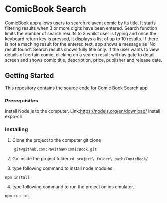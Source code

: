 # ComicBook Search

ComicBook app allows users to search relavent comic by its title. It
starts filtering results when 3 or more digits have been entered. Search
function limits the number of search results to 3 whilst user is typing
and once the keyboard return key is pressed, it displays a list of up to
10 results. If there is not a maching result for the entered text, app
shows a message as 'No result found'. Search results shows fully title
only. If the user wants to view details of certain comic, clicking on a
search result will navigate to detail screen and shows comic title,
description, price, publisher and release date.

## Getting Started

This repository contains the source code for Comic Book Search app

### Prerequisites

install Node.js to the computer. Link:https://nodejs.org/en/download/
install expo-cli

### Installing

1.  Clone the project to the computer git clone
```
    git@github.com:PavithaW/ComicBook.git
```
2.  Go inside the project folder `cd project\_folder\_path/ComicBook/`

3.  type following command to install node modules 
```
npm install
```

4.  type following command to run the project on ios emulator. 
```
npm run ios
```